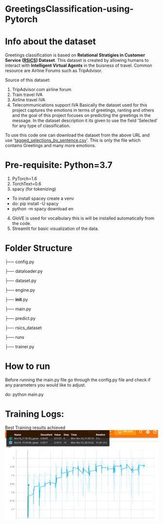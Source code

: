 # GreetingsClassification-using-Pytorch
# Info about the dataset
Greetings classification is based on **Relational Stratigies in Customer Service ([RSiCS](https://nextit-public.s3-us-west-2.amazonaws.com/rsics.html)) Dataset**. This dataset is created by allowing humans to interact with **Intelligent Virtual Agents** in the buisness
of travel. Common resource are Airline Forums such as TripAdvisor.

Source of this dataset:
1. TripAdvisor.com airline forum
2. Train travel IVA
3. Airline travel IVA
4. Telecommunications support IVA
Basically the dataset used for this project captures the emotions in terms of greetings, ranting and others and the goal of this project focuses on 
predicting the greetings in the message. In the dataset description it its given to use the field 'Selected' for any type of classification.

To use this code one can download the dataset from the above URL and use '[tagged_selections_by_sentence.csv](https://nextit-public.s3-us-west-2.amazonaws.com/rsics.html#tagged95selections95by95sentencecsv)'. This is only the file which contains Greetings and many more emotions.

# Pre-requisite: Python=3.7
1. PyTorch=1.6
2. TorchText=0.6
3. spacy (for tokenizing)
  - To install spacey create a venv 
  - do: pip install -U spacy
  - python -m spacy download en
  
4. GloVE is used for vocalbulary this is will be installed automatically from the code.
5. Streamlit for basic visualization of the data.

# Folder Structure
├── config.py

├── dataloader.py

├── dataset.py 

├── engine.py 

├── __init__.py

├── main.py 

├── predict.py 

├── rsics_dataset 

├── runs 

├── trainer.py 



# How to run
Before running the main.py file go through the config.py file and check if any parameters you would like to adjust.

do: python main.py

# Training Logs:
Best Training results achieved 
![Training Accuracy](https://github.com/Sumit1673/GreetingsClassification-using-Pytorch/blob/main/training_acc?raw=true)


